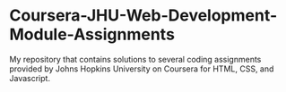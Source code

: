 # Coursera-JHU-Web-Development-Module-Assignments
My repository that contains solutions to several coding assignments provided by Johns Hopkins University on Coursera for HTML, CSS, and Javascript. 
